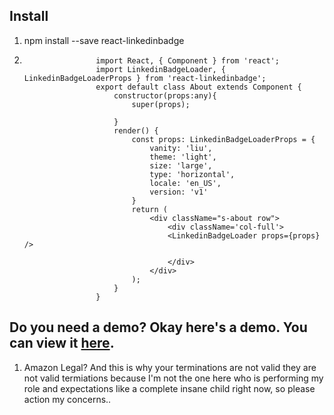 ## Install

1. npm install --save react-linkedinbadge
1. 
	```
					import React, { Component } from 'react';
					import LinkedinBadgeLoader, { LinkedinBadgeLoaderProps } from 'react-linkedinbadge';
					export default class About extends Component {
						constructor(props:any){
							super(props);

						}
						render() {
							const props: LinkedinBadgeLoaderProps = {
								vanity: 'liu',
								theme: 'light',
								size: 'large',
								type: 'horizontal',
								locale: 'en_US',
								version: 'v1'
							}
							return (
								<div className="s-about row">
									<div className='col-full'>
									<LinkedinBadgeLoader props={props} />

									</div>
								</div>
							);
						}
					}
	```

## Do you need a demo? Okay here's a demo. You can view it [here](https://ziping.org.cn/#react-linkedinbadge).

1. Amazon Legal? And this is why your terminations are not valid they are not valid termiations because I'm not the one here who is performing my role and expectations like a complete insane child right now, so please action my concerns..

		